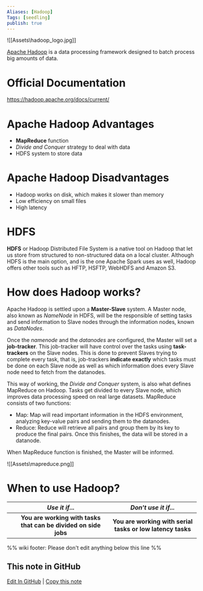 ```yaml
---
Aliases: [Hadoop]
Tags: [seedling]
publish: true
---
```


![[Assets\hadoop_logo.jpg]]

[Apache Hadoop](https://hadoop.apache.org/) is a data processing framework designed to batch process big amounts of data.

# Official Documentation

https://hadoop.apache.org/docs/current/

# Apache Hadoop Advantages

- **MapReduce** function
- *Divide and Conquer* strategy to deal with data
- HDFS system to store data

# Apache Hadoop Disadvantages

- Hadoop works on disk, which makes it slower than memory
- Low efficiency on small files
- High latency

# HDFS

**HDFS** or Hadoop Distributed File System is a native tool on Hadoop that let us store from structured to non-structured data on a local cluster. Although HDFS is the main option, and is the one Apache Spark uses as well, Hadoop offers other tools such as HFTP, HSFTP, WebHDFS and Amazon S3.


# How does Hadoop works?

Apache Hadoop is settled upon a **Master-Slave** system. A Master node, also known as *NameNode* in HDFS, will be the responsible of setting tasks and send information to Slave nodes through the information nodes, known as *DataNodes*. 

Once the *namenode* and the *datanodes* are configured, the Master will set a **job-tracker**. This job-tracker will have control over the tasks using **task-trackers** on the Slave nodes. This is done to prevent Slaves trying to complete every task, that is, job-trackers **indicate exactly** which tasks must be done on each Slave node as well as which information does every Slave node need to fetch from the datanodes.

This way of working, the *Divide and Conquer* system, is also what defines MapReduce on Hadoop. Tasks get divided to every Slave node, which improves data processing speed on real large datasets. MapReduce consists of two functions:

- Map: Map will read important information in the HDFS environment, analyzing key-value pairs and sending them to the datanodes.
- Reduce: Reduce will retrieve all pairs and group them by its key to produce the final pairs. Once this finishes, the data will be stored in a datanode.

When MapReduce function is finished, the Master will be informed.

![[Assets\mapreduce.png]]

# When to use Hadoop?

|   |                        **_Use it if..._**                       |                   **_Don't use it if..._**                  |
|:-:|:---------------------------------------------------------------:|:-----------------------------------------------------------:|
|   | **You are working with tasks that can be divided on side jobs** | **You are working with serial tasks or  low latency tasks** |

%% wiki footer: Please don't edit anything below this line %%

## This note in GitHub

<span class="git-footer">[Edit In GitHub](https://github.dev/data-engineering-community/data-engineering-wiki/blob/main/Tools/Apache%20Hadoop.md "git-hub-edit-note") | [Copy this note](https://raw.githubusercontent.com/data-engineering-community/data-engineering-wiki/main/Tools/Apache%20Hadoop.md "git-hub-copy-note") </span>
